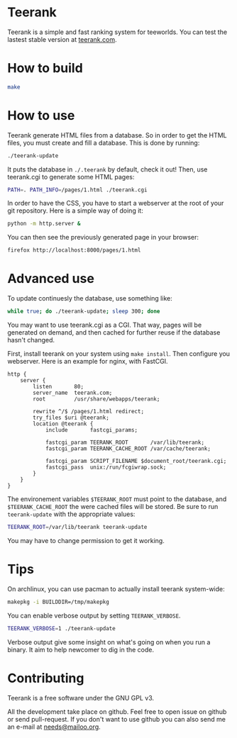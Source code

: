 Teerank
=======

Teerank is a simple and fast ranking system for teeworlds.  You can
test the lastest stable version at [teerank.com](http://teerank.com/).

How to build
============

```bash
make
```

How to use
==========

Teerank generate HTML files from a database.  So in order to get the
HTML files, you must create and fill a database.  This is done by
running:

```bash
./teerank-update
```

It puts the database in `./.teerank` by default, check it out!
Then, use teerank.cgi to generate some HTML pages:

```bash
PATH=. PATH_INFO=/pages/1.html ./teerank.cgi
```

In order to have the CSS, you have to start a webserver at the root of your
git repository.  Here is a simple way of doing it:

```bash
python -m http.server &
```

You can then see the previously generated page in your browser:

```bash
firefox http://localhost:8000/pages/1.html
```

Advanced use
============

To update continuesly the database, use something like:

```bash
while true; do ./teerank-update; sleep 300; done
```

You may want to use teerank.cgi as a CGI.  That way, pages will be
generated on demand, and then cached for further reuse if the database
hasn't changed.

First, install teerank on your system using `make install`.  Then
configure you webserver.  Here is an example for nginx, with FastCGI.

```
http {
	server {
		listen       80;
		server_name  teerank.com;
		root         /usr/share/webapps/teerank;

		rewrite ^/$ /pages/1.html redirect;
		try_files $uri @teerank;
		location @teerank {
			include       fastcgi_params;

			fastcgi_param TEERANK_ROOT       /var/lib/teerank;
			fastcgi_param TEERANK_CACHE_ROOT /var/cache/teerank;

			fastcgi_param SCRIPT_FILENAME $document_root/teerank.cgi;
			fastcgi_pass  unix:/run/fcgiwrap.sock;
		}
	}
}
```

The environement variables `$TEERANK_ROOT` must point to the database,
and `$TEERANK_CACHE_ROOT` the were cached files will be stored.  Be
sure to run `teerank-update` with the appropriate values:

```bash
TEERANK_ROOT=/var/lib/teerank teerank-update
```

You may have to change permission to get it working.

Tips
====

On archlinux, you can use pacman to actually install teerank
system-wide:

```bash
makepkg -i BUILDDIR=/tmp/makepkg
```

You can enable verbose output by setting `TEERANK_VERBOSE`.

```sh
TEERANK_VERBOSE=1 ./teerank-update
```

Verbose output give some insight on what's going on when you run a
binary.  It aim to help newcomer to dig in the code.

Contributing
============

Teerank is a free software under the GNU GPL v3.

All the development take place on github.  Feel free to open issue on
github or send pull-request.  If you don't want to use github you can
also send me an e-mail at needs@mailoo.org.
